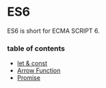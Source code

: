# ES6
ES6 is short for ECMA SCRIPT 6.

### table of contents
+ [let & const](https://github.com/ScottXiong/ES6/blob/master/files/let.md)
+ [Arrow Function](https://github.com/ScottXiong/ES6/blob/master/files/arrowFunction.md)
+ [Promise](https://github.com/ScottXiong/ES6/blob/master/files/promise.md)
